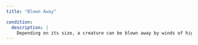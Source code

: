 ```yaml
---
title: "Blown Away"

condition:
  description: |
    Depending on its size, a creature can be blown away by winds of high velocity. A creature on the ground that is blown away is knocked down and rolls 1d4 &times; 10 feet, taking 1d4 points of nonlethal damage per 10 feet. A flying creature that is blown away is blown back 2d6 &times; 10 feet and takes 2d6 points of nonlethal damage due to battering and buffering.
---
```

